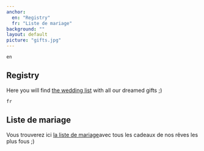 ```yaml
---
anchor:
  en: "Registry"
  fr: "Liste de mariage"
background: ""
layout: default
picture: "gifts.jpg"
---
```

`en`

## Registry

 Here you will find [the wedding list](http://www.millemercismariage.com/chyej01072017wedding) with all our dreamed gifts ;)
 

`fr`

## Liste de mariage

 Vous trouverez ici [la liste de mariage](http://www.millemercismariage.com/chyej01072017wedding)avec tous les cadeaux de nos rêves les plus fous ;)
